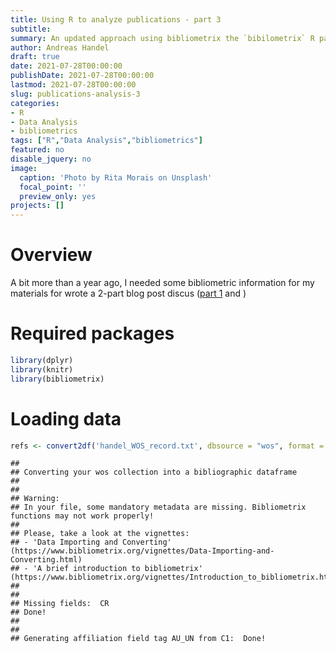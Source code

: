 ```yaml
---
title: Using R to analyze publications - part 3
subtitle: 
summary: An updated approach using bibliometrix the `bibilometrix` R package. 
author: Andreas Handel
draft: true
date: 2021-07-28T00:00:00
publishDate: 2021-07-28T00:00:00
lastmod: 2021-07-28T00:00:00
slug: publications-analysis-3
categories: 
- R
- Data Analysis
- bibliometrics
tags: ["R","Data Analysis","bibliometrics"]
featured: no
disable_jquery: no
image:
  caption: 'Photo by Rita Morais on Unsplash'
  focal_point: ''
  preview_only: yes
projects: []
---
```


# Overview

A bit more than a year ago, I needed some bibliometric information for my materials for 
wrote a 2-part blog post discus ([part 1](/posts/publications-analysis-1/) and )


# Required packages


```r
library(dplyr)
library(knitr)
library(bibliometrix)
```

# Loading data


```r
refs <- convert2df('handel_WOS_record.txt', dbsource = "wos", format = "plaintext")
```

```
## 
## Converting your wos collection into a bibliographic dataframe
## 
## 
## Warning:
## In your file, some mandatory metadata are missing. Bibliometrix functions may not work properly!
## 
## Please, take a look at the vignettes:
## - 'Data Importing and Converting' (https://www.bibliometrix.org/vignettes/Data-Importing-and-Converting.html)
## - 'A brief introduction to bibliometrix' (https://www.bibliometrix.org/vignettes/Introduction_to_bibliometrix.html)
## 
## 
## Missing fields:  CR 
## Done!
## 
## 
## Generating affiliation field tag AU_UN from C1:  Done!
```




